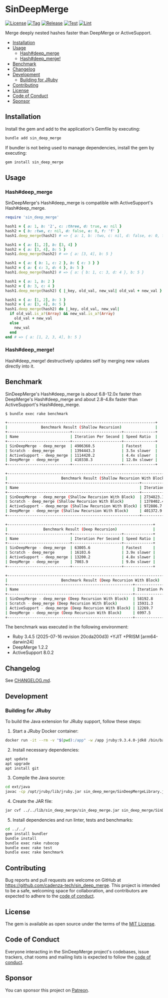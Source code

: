 # SinDeepMerge

[![License](https://img.shields.io/github/license/cadenza-tech/sin_deep_merge?label=License&labelColor=343B42&color=blue)](https://github.com/cadenza-tech/sin_deep_merge/blob/main/LICENSE.txt) [![Tag](https://img.shields.io/github/tag/cadenza-tech/sin_deep_merge?label=Tag&logo=github&labelColor=343B42&color=2EBC4F)](https://github.com/cadenza-tech/sin_deep_merge/blob/main/CHANGELOG.md) [![Release](https://github.com/cadenza-tech/sin_deep_merge/actions/workflows/release.yml/badge.svg)](https://github.com/cadenza-tech/sin_deep_merge/actions?query=workflow%3Arelease) [![Test](https://github.com/cadenza-tech/sin_deep_merge/actions/workflows/test.yml/badge.svg)](https://github.com/cadenza-tech/sin_deep_merge/actions?query=workflow%3Atest) [![Lint](https://github.com/cadenza-tech/sin_deep_merge/actions/workflows/lint.yml/badge.svg)](https://github.com/cadenza-tech/sin_deep_merge/actions?query=workflow%3Alint)

Merge deeply nested hashes faster than DeepMerge or ActiveSupport.

- [Installation](#installation)
- [Usage](#usage)
  - [Hash#deep\_merge](#hashdeep_merge)
  - [Hash#deep\_merge!](#hashdeep_merge-1)
- [Benchmark](#benchmark)
- [Changelog](#changelog)
- [Development](#development)
  - [Building for JRuby](#building-for-jruby)
- [Contributing](#contributing)
- [License](#license)
- [Code of Conduct](#code-of-conduct)
- [Sponsor](#sponsor)

## Installation

Install the gem and add to the application's Gemfile by executing:

```bash
bundle add sin_deep_merge
```

If bundler is not being used to manage dependencies, install the gem by executing:

```bash
gem install sin_deep_merge
```

## Usage

### Hash#deep_merge

SinDeepMerge's Hash#deep_merge is compatible with ActiveSupport's Hash#deep_merge.

```ruby
require 'sin_deep_merge'

hash1 = { a: 1, b: '2', c: :three, d: true, e: nil }
hash2 = { b: :two, c: nil, d: false, e: 0, f: 'f' }
hash1.deep_merge(hash2) # => { a: 1, b: :two, c: nil, d: false, e: 0, f: 'f' }

hash1 = { a: [1, 2], b: [3, 4] }
hash2 = { a: [3, 4], b: 5 }
hash1.deep_merge(hash2) # => { a: [3, 4], b: 5 }

hash1 = { a: { b: 1, c: 2 }, b: { c: 3 } }
hash2 = { a: { c: 3, d: 4 }, b: 5 }
hash1.deep_merge(hash2) # => { a: { b: 1, c: 3, d: 4 }, b: 5 }

hash1 = { a: 1, b: 2 }
hash2 = { b: 3, c: 4 }
hash1.deep_merge(hash2) { |_key, old_val, new_val| old_val + new_val } # => { a: 1, b: 5, c: 4 }

hash1 = { a: [1, 2], b: 3 }
hash2 = { a: [3, 4], b: 5 }
hash1.deep_merge(hash2) do |_key, old_val, new_val|
  if old_val.is_a?(Array) && new_val.is_a?(Array)
    old_val + new_val
  else
    new_val
  end
end # => { a: [1, 2, 3, 4], b: 5 }
```

### Hash#deep_merge!

Hash#deep_merge! destructively updates self by merging new values directly into it.

## Benchmark

SinDeepMerge's Hash#deep_merge is about 6.8-12.0x faster than DeepMerge's Hash#deep_merge and about 2.8-4.8x faster than ActiveSupport's Hash#deep_merge.

```bash
$ bundle exec rake benchmark

+------------------------------------------------------------------+
|               Benchmark Result (Shallow Recursion)               |
+----------------------------+----------------------+--------------+
| Name                       | Iteration Per Second | Speed Ratio  |
+----------------------------+----------------------+--------------+
| SinDeepMerge - deep_merge  | 4906360.5            | Fastest      |
| Scratch - deep_merge       | 1394443.3            | 3.5x slower  |
| ActiveSupport - deep_merge | 1114420.2            | 4.4x slower  |
| DeepMerge - deep_merge     | 410338.3             | 12.0x slower |
+----------------------------+----------------------+--------------+

+------------------------------------------------------------------------------------------------+
|                        Benchmark Result (Shallow Recursion With Block)                         |
+-----------------------------------------------------------+----------------------+-------------+
| Name                                                      | Iteration Per Second | Speed Ratio |
+-----------------------------------------------------------+----------------------+-------------+
| SinDeepMerge - deep_merge (Shallow Recursion With Block)  | 2734823.1            | Fastest     |
| Scratch - deep_merge (Shallow Recursion With Block)       | 1378402.4            | 2.0x slower |
| ActiveSupport - deep_merge (Shallow Recursion With Block) | 972886.7             | 2.8x slower |
| DeepMerge - deep_merge (Shallow Recursion With Block)     | 401372.9             | 6.8x slower |
+-----------------------------------------------------------+----------------------+-------------+

+-----------------------------------------------------------------+
|                Benchmark Result (Deep Recursion)                |
+----------------------------+----------------------+-------------+
| Name                       | Iteration Per Second | Speed Ratio |
+----------------------------+----------------------+-------------+
| SinDeepMerge - deep_merge  | 63005.6              | Fastest     |
| Scratch - deep_merge       | 16103.6              | 3.9x slower |
| ActiveSupport - deep_merge | 13200.2              | 4.8x slower |
| DeepMerge - deep_merge     | 7003.9               | 9.0x slower |
+----------------------------+----------------------+-------------+

+---------------------------------------------------------------------------------------------+
|                        Benchmark Result (Deep Recursion With Block)                         |
+--------------------------------------------------------+----------------------+-------------+
| Name                                                   | Iteration Per Second | Speed Ratio |
+--------------------------------------------------------+----------------------+-------------+
| SinDeepMerge - deep_merge (Deep Recursion With Block)  | 58192.8              | Fastest     |
| Scratch - deep_merge (Deep Recursion With Block)       | 15931.3              | 3.7x slower |
| ActiveSupport - deep_merge (Deep Recursion With Block) | 12269.7              | 4.7x slower |
| DeepMerge - deep_merge (Deep Recursion With Block)     | 6997.5               | 8.3x slower |
+--------------------------------------------------------+----------------------+-------------+
```

The benchmark was executed in the following environment:

- Ruby 3.4.5 (2025-07-16 revision 20cda200d3) +YJIT +PRISM [arm64-darwin24]
- DeepMerge 1.2.2
- ActiveSupport 8.0.2

## Changelog

See [CHANGELOG.md](https://github.com/cadenza-tech/sin_deep_merge/blob/main/CHANGELOG.md).

## Development

### Building for JRuby

To build the Java extension for JRuby support, follow these steps:

1. Start a JRuby Docker container:

```bash
docker run -it --rm -v "$(pwd):/app" -w /app jruby:9.3.4.0-jdk8 /bin/bash
```

2. Install necessary dependencies:

```bash
apt update
apt upgrade
apt install git
```

3. Compile the Java source:

```bash
cd ext/java
javac -cp /opt/jruby/lib/jruby.jar sin_deep_merge/SinDeepMergeLibrary.java
```

4. Create the JAR file:

```bash
jar cvf ../../lib/sin_deep_merge/sin_deep_merge.jar sin_deep_merge/SinDeepMergeLibrary.class
```

5. Install dependencies and run linter, tests and benchmarks:

```bash
cd ../../
gem install bundler
bundle install
bundle exec rake rubocop
bundle exec rake test
bundle exec rake benchmark
```

## Contributing

Bug reports and pull requests are welcome on GitHub at https://github.com/cadenza-tech/sin_deep_merge. This project is intended to be a safe, welcoming space for collaboration, and contributors are expected to adhere to the [code of conduct](https://github.com/cadenza-tech/sin_deep_merge/blob/main/CODE_OF_CONDUCT.md).

## License

The gem is available as open source under the terms of the [MIT License](https://github.com/cadenza-tech/sin_deep_merge/blob/main/LICENSE.txt).

## Code of Conduct

Everyone interacting in the SinDeepMerge project's codebases, issue trackers, chat rooms and mailing lists is expected to follow the [code of conduct](https://github.com/cadenza-tech/sin_deep_merge/blob/main/CODE_OF_CONDUCT.md).

## Sponsor

You can sponsor this project on [Patreon](https://patreon.com/CadenzaTech).

